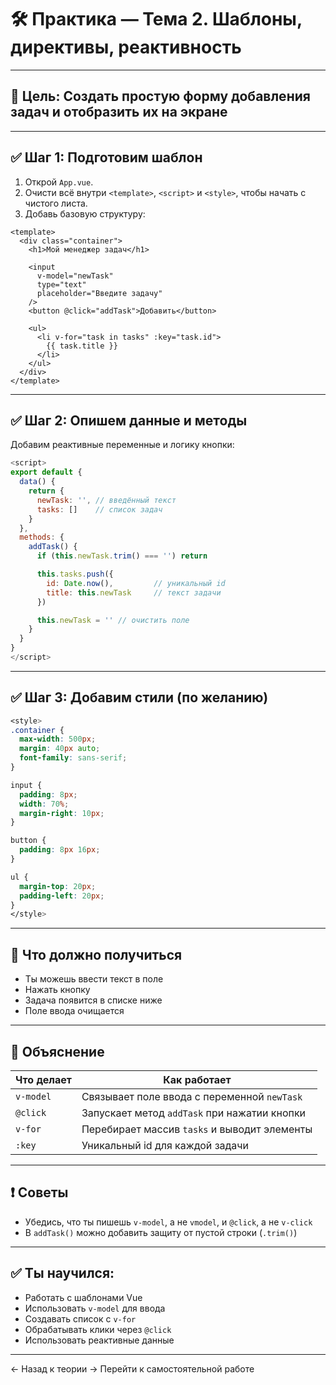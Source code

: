 # 🛠 Практика — Тема 2. Шаблоны, директивы, реактивность

---

## 🎯 Цель: Создать простую форму добавления задач и отобразить их на экране

---

## ✅ Шаг 1: Подготовим шаблон

1. Открой `App.vue`.
2. Очисти всё внутри `<template>`, `<script>` и `<style>`, чтобы начать с чистого листа.
3. Добавь базовую структуру:

```vue
<template>
  <div class="container">
    <h1>Мой менеджер задач</h1>

    <input
      v-model="newTask"
      type="text"
      placeholder="Введите задачу"
    />
    <button @click="addTask">Добавить</button>

    <ul>
      <li v-for="task in tasks" :key="task.id">
        {{ task.title }}
      </li>
    </ul>
  </div>
</template>
```

---

## ✅ Шаг 2: Опишем данные и методы

Добавим реактивные переменные и логику кнопки:

```js
<script>
export default {
  data() {
    return {
      newTask: '', // введённый текст
      tasks: []    // список задач
    }
  },
  methods: {
    addTask() {
      if (this.newTask.trim() === '') return

      this.tasks.push({
        id: Date.now(),         // уникальный id
        title: this.newTask     // текст задачи
      })

      this.newTask = '' // очистить поле
    }
  }
}
</script>
```

---

## ✅ Шаг 3: Добавим стили (по желанию)

```css
<style>
.container {
  max-width: 500px;
  margin: 40px auto;
  font-family: sans-serif;
}

input {
  padding: 8px;
  width: 70%;
  margin-right: 10px;
}

button {
  padding: 8px 16px;
}

ul {
  margin-top: 20px;
  padding-left: 20px;
}
</style>
```

---

## 🧪 Что должно получиться
* Ты можешь ввести текст в поле
* Нажать кнопку
* Задача появится в списке ниже
* Поле ввода очищается
  
---

## 📌 Объяснение

| Что делает | Как работает |
|---|---|
| `v-model` | Связывает поле ввода с переменной `newTask` |
| `@click` | Запускает метод `addTask` при нажатии кнопки |
| `v-for` | Перебирает массив `tasks` и выводит элементы |
| `:key` | Уникальный id для каждой задачи |

---

## ❗ Советы

* Убедись, что ты пишешь `v-model`, а не `vmodel`, и `@click`, а не `v-click`
* В `addTask()` можно добавить защиту от пустой строки (`.trim()`)

---

## ✅ Ты научился:

* Работать с шаблонами Vue
* Использовать `v-model` для ввода
* Создавать список с `v-for`
* Обрабатывать клики через `@click`
* Использовать реактивные данные

---

← Назад к теории
→ Перейти к самостоятельной работе